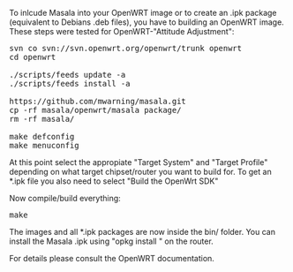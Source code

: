 To inlcude Masala into your OpenWRT image or to create
an .ipk package (equivalent to Debians .deb files), you
have to building an OpenWRT image.
These steps were tested for OpenWRT-"Attitude Adjustment":

<pre>
svn co svn://svn.openwrt.org/openwrt/trunk openwrt
cd openwrt

./scripts/feeds update -a
./scripts/feeds install -a

https://github.com/mwarning/masala.git
cp -rf masala/openwrt/masala package/
rm -rf masala/

make defconfig
make menuconfig
</pre>

At this point select the appropiate "Target System" and "Target Profile"
depending on what target chipset/router you want to build for.
To get an *.ipk file you also need to select "Build the OpenWrt SDK"

Now compile/build everything:

<pre>
make
</pre>

The images and all *.ipk packages are now inside the bin/ folder.
You can install the Masala .ipk using "opkg install <ipkg-file>" on the router.

For details please consult the OpenWRT documentation.
